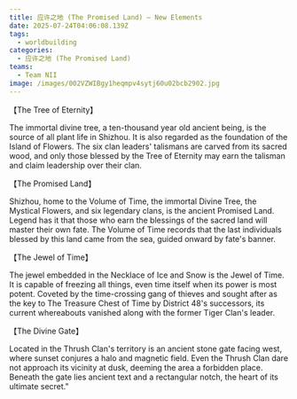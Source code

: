 ```yaml
---
title: 应许之地 (The Promised Land) — New Elements
date: 2025-07-24T04:06:08.139Z
tags:
  - worldbuilding
categories:
  - 应许之地 (The Promised Land)
teams:
  - Team NII
image: /images/002VZWIBgy1heqmpv4sytj60u02bcb2902.jpg
---
```


【The Tree of Eternity】

The immortal divine tree, a ten-thousand year old ancient being, is the source of all plant life in Shizhou. It is also regarded as the foundation of the Island of Flowers. The six clan leaders' talismans are carved from its sacred wood, and only those blessed by the Tree of Eternity may earn the talisman and claim leadership over their clan. 

【The Promised Land】

Shizhou, home to the Volume of Time, the immortal Divine Tree, the Mystical Flowers, and six legendary clans, is the ancient Promised Land. Legend has it that those who earn the blessings of the sacred land will master their own fate. The Volume of Time records that the last individuals blessed by this land came from the sea, guided onward by fate's banner.

【The Jewel of Time】

The jewel embedded in the Necklace of Ice and Snow is the Jewel of Time. It is capable of freezing all things, even time itself when its power is most potent. Coveted by the time-crossing gang of thieves and sought after as the key to The Treasure Chest of Time by District 48's successors, its current whereabouts vanished along with the former Tiger Clan's leader.

【The Divine Gate】

Located in the Thrush Clan's territory is an ancient stone gate facing west, where sunset conjures a halo and magnetic field. Even the Thrush Clan dare not approach its vicinity at dusk, deeming the area a forbidden place. Beneath the gate lies ancient text and a rectangular notch, the heart of its ultimate secret."
